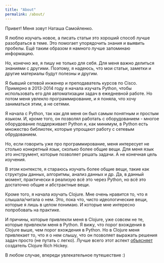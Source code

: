 ```yaml
---
title: "About"
permalink: /about/
---
```


Привет! Меня зовут Наташа Самойленко.


Я люблю изучать новое, а писать статьи это хороший способ лучше разобраться в теме.
Это помогает упорядочить знания и выявить пробелы.
Ещё таким образом я намного лучше запоминаю информацию.


Но, конечно же, я пишу не только для себя. Для меня важно делиться знаниями с другими.
Поэтому, я надеюсь, что мои статьи, заметки и другие материалы будут полезны и другим.


Я бывший сетевой инженер и преподаватель курсов по Cisco.
Примерно в 2013-2014 году я начала изучать Python, чтобы использовать его для автоматизации задач в ежедневной работе.
Но потом меня увлекло программирование, и я поняла, что хочу заниматься этим, а не сетями.

Я начала с Python, так как для меня он был самым понятным и простым языком.
И, кроме того, он позволял работать с оборудованием - многое оборудование поддерживает Python и, как минимум, в Python есть множество библиотек, которые упрощают работу с сетевым обрудованием.

Но, если говорить уже про программирование, меня интересует не столько конкретный язык, сколько более общие вещи.
Для меня язык это инструмент, которые позволяет решать задачи. А не конечная цель изучения.

В этом контексте, я стараюсь изучать более общие вещи, такие как структуры данных, алгоритмы, анализ данных и др.
Да, в данный момент, практически я реализую всё это через Python, но всё это достаточно общие и абстрактные вещи.

Кроме того, я начала изучать Clojure.
Мне очень нравится то, что я слышала/читала о нем. Это, пока что, чисто идеологические вещи, которые я лишь в целом понимаю.
И которые мне интересно попробовать на практике.

И причины, которые привлекли меня в Clojure, уже совсем не те, которые привлекли меня в Python.
Я вижу, что порог вхождения в Clojure выше, чем порог вхождения в Python.
Но в Clojure меня привлекает то, что я о нем слышу, что он позволяет выражать решения задач просто (не путать с легко).
Лучше всего этот аспект [объясняет](http://www.infoq.com/presentations/Simple-Made-Easy) создатель Clojure Rich Hickey.

В любом случае, впереди увлекательное путешествие :)
